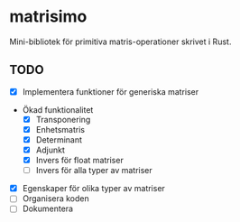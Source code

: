# matrisimo
Mini-bibliotek för primitiva matris-operationer skrivet i Rust.
## TODO
- [x] Implementera funktioner för generiska matriser
- Ökad funktionalitet
  - [x] Transponering
  - [x] Enhetsmatris
  - [x] Determinant
  - [x] Adjunkt
  - [x] Invers för float matriser
  - [ ] Invers för alla typer av matriser
- [x] Egenskaper för olika typer av matriser
- [ ] Organisera koden
- [ ] Dokumentera
